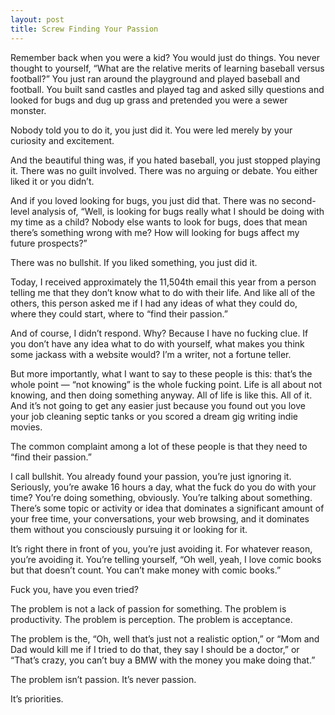 ```yaml
---
layout: post
title: Screw Finding Your Passion
---
```


Remember back when you were a kid? You would just do things. You never thought to yourself, “What are the relative merits of learning baseball versus football?” You just ran around the playground and played baseball and football. You built sand castles and played tag and asked silly questions and looked for bugs and dug up grass and pretended you were a sewer monster.

Nobody told you to do it, you just did it. You were led merely by your curiosity and excitement.

And the beautiful thing was, if you hated baseball, you just stopped playing it. There was no guilt involved. There was no arguing or debate. You either liked it or you didn’t.

And if you loved looking for bugs, you just did that. There was no second-level analysis of, “Well, is looking for bugs really what I should be doing with my time as a child? Nobody else wants to look for bugs, does that mean there’s something wrong with me? How will looking for bugs affect my future prospects?”

There was no bullshit. If you liked something, you just did it.

Today, I received approximately the 11,504th email this year from a person telling me that they don’t know what to do with their life. And like all of the others, this person asked me if I had any ideas of what they could do, where they could start, where to “find their passion.”

And of course, I didn’t respond. Why? Because I have no fucking clue. If you don’t have any idea what to do with yourself, what makes you think some jackass with a website would? I’m a writer, not a fortune teller.

But more importantly, what I want to say to these people is this: that’s the whole point — “not knowing” is the whole fucking point. Life is all about not knowing, and then doing something anyway. All of life is like this. All of it. And it’s not going to get any easier just because you found out you love your job cleaning septic tanks or you scored a dream gig writing indie movies.

The common complaint among a lot of these people is that they need to “find their passion.”

I call bullshit. You already found your passion, you’re just ignoring it. Seriously, you’re awake 16 hours a day, what the fuck do you do with your time? You’re doing something, obviously. You’re talking about something. There’s some topic or activity or idea that dominates a significant amount of your free time, your conversations, your web browsing, and it dominates them without you consciously pursuing it or looking for it.

It’s right there in front of you, you’re just avoiding it. For whatever reason, you’re avoiding it. You’re telling yourself, “Oh well, yeah, I love comic books but that doesn’t count. You can’t make money with comic books.”

Fuck you, have you even tried?

The problem is not a lack of passion for something. The problem is productivity. The problem is perception. The problem is acceptance.

The problem is the, “Oh, well that’s just not a realistic option,” or “Mom and Dad would kill me if I tried to do that, they say I should be a doctor,” or “That’s crazy, you can’t buy a BMW with the money you make doing that.”

The problem isn’t passion. It’s never passion.

It’s priorities.
